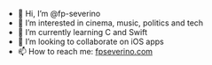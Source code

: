 - 👋 Hi, I’m @fp-severino
- 👀 I’m interested in cinema, music, politics and tech
- 🌱 I’m currently learning C and Swift
- 💞️ I’m looking to collaborate on iOS apps
- 📫 How to reach me: [fpseverino.com](https://fpseverino.com)

<!---
fp-severino/fp-severino is a ✨ special ✨ repository because its `README.md` (this file) appears on your GitHub profile.
You can click the Preview link to take a look at your changes.
--->
